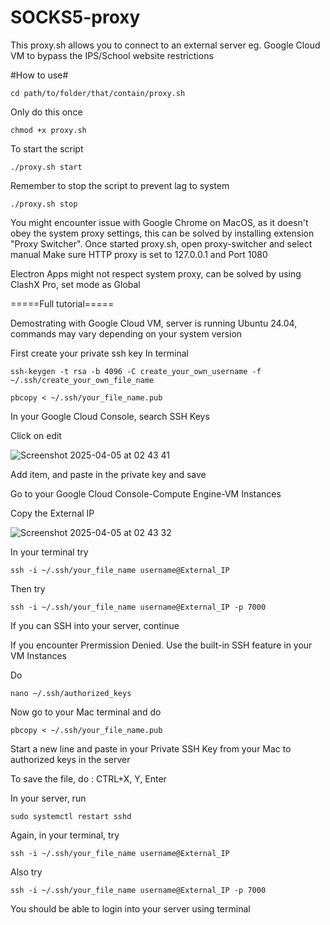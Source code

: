 # SOCKS5-proxy
This proxy.sh allows you to connect to an external server eg. Google Cloud VM to bypass the IPS/School website restrictions

#How to use#

`cd path/to/folder/that/contain/proxy.sh`

Only do this once 

`chmod +x proxy.sh`

To start the script

`./proxy.sh start`

Remember to stop the script to prevent lag to system

`./proxy.sh stop`

You might encounter issue with Google Chrome on MacOS, as it doesn't obey the system proxy settings, this can be solved by installing extension "Proxy Switcher".
Once started proxy.sh, open proxy-switcher and select manual
Make sure HTTP proxy is set to 127.0.0.1 and Port 1080

Electron Apps might not respect system proxy, can be solved by using ClashX Pro, set mode as Global

=====Full tutorial=====

Demostrating with Google Cloud VM, server is running Ubuntu 24.04, commands may vary depending on your system version

First create your private ssh key
In terminal

`ssh-keygen -t rsa -b 4096 -C create_your_own_username -f ~/.ssh/create_your_own_file_name`

`pbcopy < ~/.ssh/your_file_name.pub`

In your Google Cloud Console, search SSH Keys

Click on edit

![Screenshot 2025-04-05 at 02 43 41](https://github.com/user-attachments/assets/c2341f82-873d-4f28-9080-b9752536e6e2)


Add item, and paste in the private key and save

Go to your Google Cloud Console-Compute Engine-VM Instances

Copy the External IP

![Screenshot 2025-04-05 at 02 43 32](https://github.com/user-attachments/assets/c922cbc9-17ad-4d6b-8cb0-cd0c19f73e5a)

In your terminal try

`ssh -i ~/.ssh/your_file_name username@External_IP`

Then try 

`ssh -i ~/.ssh/your_file_name username@External_IP -p 7000`

If you can SSH into your server, continue

If you encounter Prermission Denied. Use the built-in SSH feature in your VM Instances

Do

`nano ~/.ssh/authorized_keys`

Now go to your Mac terminal and do 

`pbcopy < ~/.ssh/your_file_name.pub`

Start a new line and paste in your Private SSH Key from your Mac to authorized keys in the server

To save the file, do : CTRL+X, Y, Enter

In your server, run

`sudo systemctl restart sshd`

Again, in your terminal, try

`ssh -i ~/.ssh/your_file_name username@External_IP`

Also try

`ssh -i ~/.ssh/your_file_name username@External_IP -p 7000`

You should be able to login into your server using terminal
